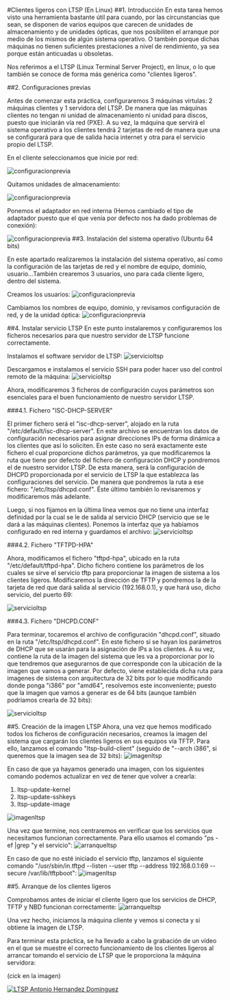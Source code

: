 #Clientes ligeros con LTSP (En Linux)
##1. Introducción
En esta tarea hemos visto una herramienta bastante útil para cuando, por las circunstancias que sean, se disponen de varios equipos que carecen de unidades de almacenamiento y de unidades ópticas, que nos posibiliten el arranque por medio de  los mismos de algún sistema operativo. O también porque dichas máquinas no tienen suficientes prestaciones a nivel de rendimiento, ya sea porque están anticuadas u obsoletas. 

Nos referimos a el LTSP (Linux Terminal Server Project), en linux, o lo que también se conoce de forma más genérica como "clientes ligeros". 


##2. Configuraciones previas

Antes de comenzar esta práctica, configuraremos 3 máquinas virtulas: 2 máquinas clientes y 1 servidora del LTSP. De manera que las máquinas clientes no tengan ni unidad de almacenamiento ni unidad para discos, puesto que iniciarán vía red (PXE).  A su vez, la máquina que servirá el sistema operativo a los clientes tendrá 2 tarjetas de red de manera que una se configurará para que de salida hacia internet y otra para el servicio propio del LTSP.

En el cliente seleccionamos que inicie por red:

![configuracionprevia](pictures/1.png)

Quitamos unidades de almacenamiento:

![configuracionprevia](pictures/2.png)

Ponemos el adaptador en red interna (Hemos cambiado el tipo de adaptador puesto que el que venía por defecto nos ha dado problemas de conexión):

![configuracionprevia](pictures/3.png)
##3. Instalación del sistema operativo (Ubuntu 64 bits)

En este apartado realizaremos la instalación del sistema operativo, así como la configuración de las tarjetas de red y el nombre de equipo, dominio, usuario...También crearemos 3 usuarios, uno para cada cliente ligero, dentro del sistema.

Creamos los usuarios:
![configuracionprevia](pictures/4.png)

Cambiamos los nombres de equipo, dominio, y revisamos configuración de red, y de la unidad óptica:
![configuracionprevia](pictures/6.png)
	
##4. Instalar servicio LTSP
En este punto instalaremos y configuraremos los ficheros necesarios para que nuestro servidor de LTSP funcione correctamente.

Instalamos el software servidor de LTSP:
![servicioltsp](pictures/5.png)

Descargamos e instalamos el servicio SSH para poder hacer uso del control remoto de la máquina:
![servicioltsp](pictures/7.png)

Ahora, modificaremos 3 ficheros de configuración cuyos parámetros son esenciales para el buen funcionamiento de nuestro servidor LTSP.

###4.1. Fichero "ISC-DHCP-SERVER"

El primer fichero será el "isc-dhcp-server", alojado en la ruta "/etc/default/isc-dhcp-server". En este archivo se encuentran los datos de configuración necesarios para asignar direcciones IPs de forma dinámica a los clientes que así lo soliciten. En este caso no será exactamente este fichero el cual proporcione dichos parámetros, ya que modificaremos la ruta que tiene por defecto del fichero de configuración DHCP y pondremos el de nuestro servidor LTSP. De esta manera, será la configuración de DHCPD proporcionada por el servicio de LTSP la que establezca las configuraciones del servicio. De manera que pondremos la ruta a ese fichero: "/etc/ltsp/dhcpd.conf". Éste último también lo revisaremos y modificaremos más adelante.

Luego, si nos fijamos en la última línea vemos que no tiene una interfaz definidad por la cual se le de salida al servicio DHCP (servicio que se le dará a las máquinas clientes). Ponemos la interfaz que ya habíamos configurado en red interna y guardamos el archivo:
![servicioltsp](pictures/8.png)

###4.2. Fichero "TFTPD-HPA"

Ahora, modificamos el fichero "tftpd-hpa", ubicado en la ruta "/etc/default/tftpd-hpa". Dicho fichero contiene los parámetros de los cuales se sirve el servicio tftp para proporcionar la imagen de sistema a los clientes ligeros. Modificaremos la dirección de TFTP y pondremos la de la tarjeta de red que dará salida al servicio (192.168.0.1), y que hará uso, dicho servicio, del puerto 69:

![servicioltsp](pictures/10.png)

###4.3. Fichero "DHCPD.CONF"

Para terminar, tocaremos el archivo de configuración "dhcpd.conf", situado en la ruta "/etc/ltsp/dhcpd.conf". En este fichero sí se hayan los parámetros de DHCP que se usarán para la asignación de IPs a los clientes. A su vez, contiene la ruta de la imagen del sistema que les va a proporcionar por lo que tendremos que asegurarnos de que corresponde con la ubicación de la imagen que vamos a generar. Por defecto, viene establecida dicha ruta para imagenes de sistema con arquitectura de 32 bits por lo que modificando donde ponga "i386" por "amd64", resolvemos este inconveniente; puesto que la imagen que vamos a generar es de 64 bits (aunque también podríamos crearla de 32 bits):

![servicioltsp](pictures/9.png)

##5. Creación de la imagen LTSP
Ahora, una vez que hemos modificado todos los ficheros de configuración necesarios, creamos la imagen del sistema que cargarán los clientes ligeros en sus equipos vía TFTP. Para ello, lanzamos el comando "ltsp-build-client" (seguido de "--arch i386", si queremos que la imagen sea de 32 bits):
![imagenltsp](pictures/11.png)

En caso de que ya hayamos generado una imagen, con los siguientes comando podemos actualizar en vez de tener que volver a crearla:

<ol>
<li>ltsp-update-kernel</li>
<li>ltsp-update-sshkeys</li>
<li>ltsp-update-image</li>
</ol>

![imagenltsp](pictures/12.png)

Una vez que termine, nos centraremos en verificar que los servicios que necesitamos funcionan correctamente. Para ello usamos el comando "ps -ef |grep "y el servicio":
![arranqueltsp](pictures/14.png)

En caso de que no esté iniciado el servicio tftp, lanzamos el siguiente comando "/usr/sbin/in.tftpd --listen --user tftp --address 192.168.0.1:69 --secure /var/lib/tftpboot":
![imagenltsp](pictures/13.png)



##5. Arranque de los clientes ligeros

Comprobamos antes de iniciar el cliente ligero que los servicios de DHCP, TFTP y NBD funcionan correctamente:
![arranqueltsp](pictures/14.png)

Una vez hecho, iniciamos la máquina cliente y vemos si conecta y si obtiene la imagen de LTSP.

Para terminar esta práctica, se ha llevado a cabo la grabación de un vídeo en el que se muestre el correcto funcionamiento de los clientes ligeros al arrancar tomando el servicio de LTSP que le proporciona la máquina servidora:

(cick en la imagen)

[![LTSP Antonio Hernandez Dominguez](pictures/0.jpg)](https://www.youtube.com/watch?v=4Vf-DP_Vrp4 "LTSP Antonio Hernandez Dominguez")








